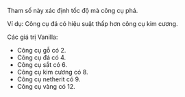 Tham số này xác định tốc độ mà công cụ phá.

Ví dụ: Công cụ đá có hiệu suật thấp hơn công cụ kim cương.

Các giá trị Vanilla:
* Công cụ gỗ có 2.
* Công cụ đá có 4.
* Công cụ sắt có 6.
* Công cụ kim cương có 8.
* Công cụ netherit có 9.
* Công cụ vàng có 12.